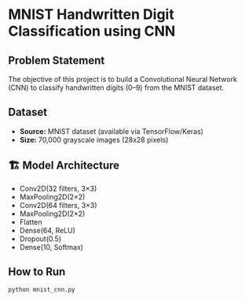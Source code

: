 # MNIST Handwritten Digit Classification using CNN

## Problem Statement
The objective of this project is to build a Convolutional Neural Network (CNN) to classify handwritten digits (0–9) from the MNIST dataset.

## Dataset
- **Source:** MNIST dataset (available via TensorFlow/Keras)
- **Size:** 70,000 grayscale images (28x28 pixels)

## 🏗️ Model Architecture
- Conv2D(32 filters, 3×3)
- MaxPooling2D(2×2)
- Conv2D(64 filters, 3×3)
- MaxPooling2D(2×2)
- Flatten
- Dense(64, ReLU)
- Dropout(0.5)
- Dense(10, Softmax)

## How to Run
```bash
python mnist_cnn.py
